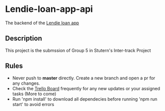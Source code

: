 # Lendie-loan-app-api

The backend of the [Lendie loan app](https://github.com/Abdul-Asa/Lendie-Loan-App)

## Description

This project is the submssion of Group 5 in Stutern's Inter-track Project

## Rules

- Never push to **master** directly. Create a new branch and open a pr for any changes.
- Check the [Trello Board](https://trello.com/b/5r6OGwmD/inter-track-project-lendie-still-due-to-change) frequently for any new updates or your assigned tasks
  (More to come)
- Run 'npm install' to download all dependecies before running 'npm run start' to avoid errors
